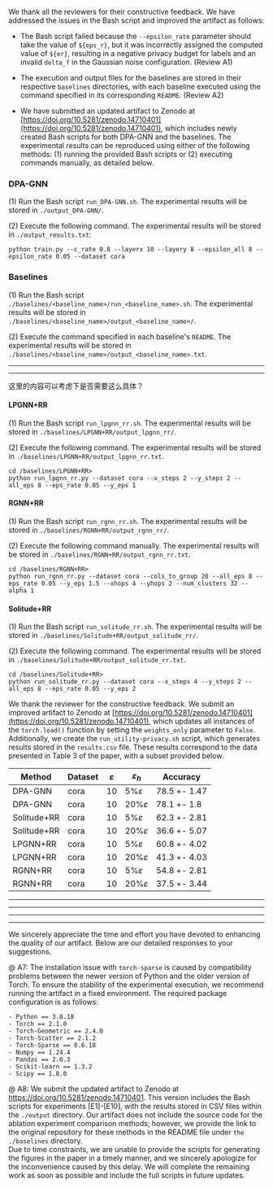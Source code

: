 We thank all the reviewers for their constructive feedback. We have addressed the issues in the Bash script and improved the artifact as follows: 
- The Bash script failed because the `--epsilon_rate` parameter should take the value of `${eps_r}`, but it was incorrectly assigned the computed value of `${er}`, resulting in a negative privacy budget for labels and an invalid `delta_f` in the Gaussian noise configuration. (Review A1)

- The execution and output files for the baselines are stored in their respective `baselines` directories, with each baseline executed using the command specified in its corresponding `README`. (Review A2)

- We have submitted an updated artifact to Zenodo at [https://doi.org/10.5281/zenodo.14710401](https://doi.org/10.5281/zenodo.14710401), which includes newly created Bash scripts for both DPA-GNN and the baselines. The experimental results can be reproduced using either of the following methods: (1) running the provided Bash scripts or (2) executing commands manually, as detailed below.  

### **DPA-GNN**  
(1) Run the Bash script `run_DPA-GNN.sh`. The experimental results will be stored in `./output_DPA-GNN/`.  

(2) Execute the following command. The experimental results will be stored in `./output_results.txt`: 
```
python train.py --c_rate 0.8 --layerx 10 --layery 8 --epsilon_all 8 --epsilon_rate 0.05 --dataset cora
```

### **Baselines**  
(1) Run the Bash script `./baselines/<baseline_name>/run_<baseline_name>.sh`. The experimental results will be stored in `./baselines/<baseline_name>/output_<baseline_name>/`.  

(2) Execute the command specified in each baseline's `README`. The experimental results will be stored in `./baselines/<baseline_name>/output_<baseline_name>.txt`.  


----------------------------------
----------------------------------
这里的内容可以考虑下是否需要这么具体？
#### **LPGNN+RR**  
(1) Run the Bash script `run_lpgnn_rr.sh`. The experimental results will be stored in `./baselines/LPGNN+RR/output_lpgnn_rr/`.  

(2) Execute the following command. The experimental results will be stored in `./baselines/LPGNN+RR/output_lpgnn_rr.txt`.  
```
cd /baselines/LPGNN+RR>
python run_lpgnn_rr.py --dataset cora --x_steps 2 --y_steps 2 --all_eps 8 --eps_rate 0.05 --y_eps 1  
```

#### **RGNN+RR**  
(1) Run the Bash script `run_rgnn_rr.sh`. The experimental results will be stored in `./baselines/RGNN+RR/output_rgnn_rr/`.  

(2) Execute the following command manually. The experimental results will be stored in `./baselines/RGNN+RR/output_rgnn_rr.txt`.  
```
cd /baselines/RGNN+RR>
python run_rgnn_rr.py --dataset cora --cols_to_group 20 --all_eps 8 --eps_rate 0.05 --y_eps 1.5 --xhops 4 --yhops 2 --num_clusters 32 --alpha 1 
```

#### **Solitude+RR**  
(1) Run the Bash script `run_solitude_rr.sh`. The experimental results will be stored in `./baselines/Solitude+RR/output_solitude_rr/`.  

(2) Execute the following command. The experimental results will be stored in `./baselines/Solitude+RR/output_solitude_rr.txt`.  

```
cd /baselines/Solitude+RR>
python run_solitude_rr.py --dataset cora --x_steps 4 --y_steps 2 --all_eps 8 --eps_rate 0.05 --y_eps 2
```



We thank the reviewer for the constructive feedback. We submit an improved artifact to Zenodo at [https://doi.org/10.5281/zenodo.14710401](https://doi.org/10.5281/zenodo.14710401), which updates all instances of the `torch.load()` function by setting the `weights_only` parameter to `False`. Additionally, we create the `run_utility-privacy.sh` script, which generates results stored in the `results.csv` file. These results correspond to the data presented in Table 3 of the paper, with a subset provided below.


|Method | Dataset | $\varepsilon$  | $\varepsilon_h$ | Accuracy |
------------|-----------|-------------|-------------|-----------
DPA-GNN     |cora       |10 |5%$\varepsilon$ |78.5 +- 1.47 
DPA-GNN     |cora      |10 | 20%$\varepsilon$  |78.1 +- 1.8
Solitude+RR  |cora      |10  |5%$\varepsilon$  |62.3 +- 2.81
Solitude+RR  |cora      |10 |20%$\varepsilon$  |36.6 +- 5.07
LPGNN+RR     |cora      |10  |5%$\varepsilon$  |60.8 +- 4.02
LPGNN+RR     |cora      |10  |20%$\varepsilon$ |41.3 +- 4.03
RGNN+RR      |cora      |10  |5%$\varepsilon$  |54.8 +- 2.81
RGNN+RR      |cora      |10  |20%$\varepsilon$ |37.5 +- 3.44



----------------------------------
----------------------------------
----------------------------------
----------------------------------


We sincerely appreciate the time and effort you have devoted to enhancing the quality of our artifact. Below are our detailed responses to your suggestions.

@ A7:
The installation issue with `torch-sparse` is caused by compatibility problems between the newer version of Python and the older version of Torch.
To ensure the stability of the experimental execution, we recommend running the artifact in a fixed environment. The required package configuration is as follows:
```
- Python == 3.8.18
- Torch == 2.1.0
- Torch-Geometric == 2.4.0
- Torch-Scatter == 2.1.2
- Torch-Sparse == 0.6.18
- Numpy == 1.24.4
- Pandas == 2.0.3
- Scikit-learn == 1.3.2
- Scipy == 1.8.0
```
@ A8:
We submit the updated artifact to Zenodo at https://doi.org/10.5281/zenodo.14710401. This version includes the Bash scripts for experiments [E1]-[E10], with the results stored in CSV files within the `./output` directory. 
Our artifact does not include the source code for the ablation experiment comparison methods; however, we provide the link to the original repository for these methods in the README file under `the ./baselines` directory.   
Due to time constraints, we are unable to provide the scripts for generating the figures in the paper in a timely manner, and we sincerely apologize for the inconvenience caused by this delay. We will complete the remaining work as soon as possible and include the full scripts in future updates. 



